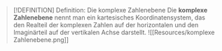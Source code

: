 > [!DEFINITION] Definition: Die komplexe Zahlenebene
> Die **komplexe Zahlenebene** nennt man ein kartesisches Koordinatensystem, das den Realteil der komplexen Zahlen auf der horizontalen und den Imaginärteil auf der vertikalen Achse darstellt.
> ![[Resources/komplexe Zahlenebene.png]]